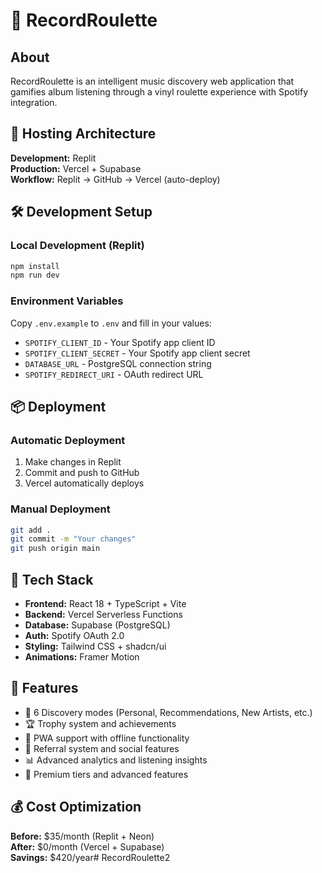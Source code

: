 # 🎵 RecordRoulette

## About
RecordRoulette is an intelligent music discovery web application that gamifies album listening through a vinyl roulette experience with Spotify integration.

## 🚀 Hosting Architecture

**Development:** Replit  
**Production:** Vercel + Supabase  
**Workflow:** Replit → GitHub → Vercel (auto-deploy)

## 🛠️ Development Setup

### Local Development (Replit)
```bash
npm install
npm run dev
```

### Environment Variables
Copy `.env.example` to `.env` and fill in your values:
- `SPOTIFY_CLIENT_ID` - Your Spotify app client ID
- `SPOTIFY_CLIENT_SECRET` - Your Spotify app client secret  
- `DATABASE_URL` - PostgreSQL connection string
- `SPOTIFY_REDIRECT_URI` - OAuth redirect URL

## 📦 Deployment

### Automatic Deployment
1. Make changes in Replit
2. Commit and push to GitHub
3. Vercel automatically deploys

### Manual Deployment
```bash
git add .
git commit -m "Your changes"
git push origin main
```

## 🔧 Tech Stack

- **Frontend:** React 18 + TypeScript + Vite
- **Backend:** Vercel Serverless Functions
- **Database:** Supabase (PostgreSQL)
- **Auth:** Spotify OAuth 2.0
- **Styling:** Tailwind CSS + shadcn/ui
- **Animations:** Framer Motion

## 🎯 Features

- 🎲 6 Discovery modes (Personal, Recommendations, New Artists, etc.)
- 🏆 Trophy system and achievements
- 📱 PWA support with offline functionality
- 🔄 Referral system and social features
- 📊 Advanced analytics and listening insights
- 💎 Premium tiers and advanced features

## 💰 Cost Optimization

**Before:** $35/month (Replit + Neon)  
**After:** $0/month (Vercel + Supabase)  
**Savings:** $420/year# RecordRoulette2

